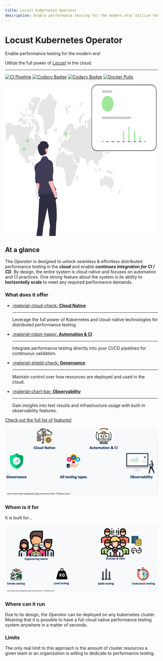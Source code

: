 ```yaml
---
title: Locust Kubernetes Operator
description: Enable performance testing for the modern era! Utilize the full power of Locust in the cloud.
---
```


# Locust Kubernetes Operator

Enable performance testing for the modern era!

Utilize the full power of _[Locust](https://github.com/locustio/locust)_ in the cloud.

-----------------------------

[//]: # (Badges)
[![CI Pipeline][pipeline-status]][pipeline-status-url]
[![Codacy Badge][code-coverage]][code-coverage-url]
[![Codacy Badge][code-quality]][code-quality-url]
[![Docker Pulls][docker-pulls]][docker-url]

<div style="text-align: center;">
<img  src="assets/images/undraw_real_time_analytics_cropped.svg" height="500" width="500" alt=""/>
</div>

## At a glance

The _Operator_ is designed to unlock seamless & effortless distributed performance testing in the **_cloud_** and enable **_continues
integration for CI / CD_**. By design, the entire system is cloud native and focuses on automation and CI practices. One strong feature
about the system is its ability to **horizontally scale** to meet any required performance demands.

### What does it offer

<div class="grid cards" markdown>

-   [:material-cloud-check: **Cloud Native**](#)

    ---

    Leverage the full power of Kubernetes and cloud-native technologies for distributed performance testing.

-   [:material-robot-happy: **Automation & CI**](#)

    ---

    Integrate performance testing directly into your CI/CD pipelines for continuous validation.

-   [:material-shield-check: **Governance**](#)

    ---

    Maintain control over how resources are deployed and used in the cloud.

-   [:material-chart-bar: **Observability**](#)

    ---

    Gain insights into test results and infrastructure usage with built-in observability features.

</div>

[Check out the full list of features!](features.md)

![Operator feature set](assets/images/operator-feature-set.png "Operator feature set")

### Whom is it for

It is built for...

![Whom is the operator built for](assets/images/built-for.png "Built for")

### Where can it run

Due to its design, the _Operator_ can be deployed on any kubernetes cluster. Meaning that it is possible to have a full cloud native
performance testing system anywhere in a matter of seconds.

### Limits

The only real limit to this approach is the amount of cluster resources a given team or an organization is willing to dedicate to
performance testing.



[//]: # (Pipeline status badge)
[pipeline-status]: https://github.com/AbdelrhmanHamouda/locust-k8s-operator/actions/workflows/ci.yaml/badge.svg?branch=master
[pipeline-status-url]: https://github.com/AbdelrhmanHamouda/locust-k8s-operator/actions/workflows/ci.yaml

[//]: # (Code coverage badge)
[code-coverage]: https://app.codacy.com/project/badge/Grade/70b76e69dbde4a9ebfd36ad5ccf6de78
[code-coverage-url]: https://www.codacy.com/gh/AbdelrhmanHamouda/locust-k8s-operator/dashboard?utm_source=github.com&amp;utm_medium=referral&amp;utm_content=AbdelrhmanHamouda/locust-k8s-operator&amp;utm_campaign=Badge_Grade

[//]: # (Code quality badge)
[code-quality]: https://app.codacy.com/project/badge/Coverage/70b76e69dbde4a9ebfd36ad5ccf6de78
[code-quality-url]: https://www.codacy.com/gh/AbdelrhmanHamouda/locust-k8s-operator/dashboard?utm_source=github.com&utm_medium=referral&utm_content=AbdelrhmanHamouda/locust-k8s-operator&utm_campaign=Badge_Coverage

[//]: # (common urls)
[contributing-url]: https://github.com/AbdelrhmanHamouda/locust-k8s-operator/blob/master/CONTRIBUTING.md
[issues-url]: https://github.com/AbdelrhmanHamouda/locust-k8s-operator/issues
[LocustTest]:https://github.com/AbdelrhmanHamouda/locust-k8s-operator/tree/master/kube/crd/locust-test-crd.yaml
[cr-example]: https://github.com/AbdelrhmanHamouda/locust-k8s-operator/tree/master/kube/sample-cr/locust-test-cr.yaml

[//]: # (Docker badge)
[docker-url]: https://hub.docker.com/r/lotest/locust-k8s-operator
[docker-pulls]:https://img.shields.io/docker/pulls/lotest/locust-k8s-operator?style=flat&logo=docker&logoColor=green&label=Image%20Pulls&color=green&link=https%3A%2F%2Fhub.docker.com%2Fr%2Flotest%2Flocust-k8s-operator